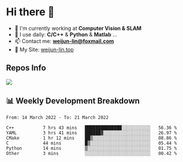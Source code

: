 # Hi there 👋

<!--
**Weijun-Lin/Weijun-Lin** is a ✨ _special_ ✨ repository because its `README.md` (this file) appears on your GitHub profile.

Here are some ideas to get you started:

- 🔭 I’m currently working on ...
- 🌱 I’m currently learning ...
- 👯 I’m looking to collaborate on ...
- 🤔 I’m looking for help with ...
- 💬 Ask me about ...
- 📫 How to reach me: ...
- 😄 Pronouns: ...
- ⚡ Fun fact: ...
-->

- 🏢 I'm currently working at **Computer Vision & SLAM**
- 🚀 I use daily: **C/C++** & **Python** & **Matlab** ...
- 📫 Contact me: **weijun-lin@foxmail.com**
- 🔗 My Site: [weijun-lin.top](https://weijun-lin.top/p)

  

## Repos Info
![](https://github-readme-stats.vercel.app/api?username=Weijun-Lin&theme=cobalt)

## 📊 Weekly Development Breakdown

<!--START_SECTION:waka-->

```text
From: 14 March 2022 - To: 21 March 2022

C++           7 hrs 43 mins   ██████████████░░░░░░░░░░░   56.36 %
YAML          3 hrs 41 mins   ██████▓░░░░░░░░░░░░░░░░░░   26.97 %
CMake         1 hr 12 mins    ██▒░░░░░░░░░░░░░░░░░░░░░░   08.86 %
C             44 mins         █▒░░░░░░░░░░░░░░░░░░░░░░░   05.44 %
Python        14 mins         ▒░░░░░░░░░░░░░░░░░░░░░░░░   01.75 %
Other         3 mins          ░░░░░░░░░░░░░░░░░░░░░░░░░   00.42 %
```

<!--END_SECTION:waka-->
